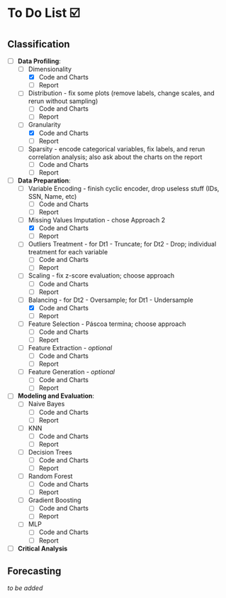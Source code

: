 # To Do List ☑️

## Classification 

* [ ] **Data Profiling**:
  * [ ] Dimensionality
    * [X] Code and Charts
    * [ ] Report
  * [ ] Distribution - fix some plots (remove labels, change scales, and rerun without sampling)
    * [ ] Code and Charts
    * [ ] Report
  * [ ] Granularity
    * [X] Code and Charts
    * [ ] Report
  * [ ] Sparsity - encode categorical variables, fix labels, and rerun correlation analysis; also ask about the charts on the report
    * [ ] Code and Charts
    * [ ] Report

* [ ] **Data Preparation**:
  * [ ] Variable Encoding - finish cyclic encoder, drop useless stuff (IDs, SSN, Name, etc)
    * [ ] Code and Charts
    * [ ] Report
  * [ ] Missing Values Imputation - chose Approach 2 
    * [X] Code and Charts
    * [ ] Report
  * [ ] Outliers Treatment - for Dt1 - Truncate; for Dt2 - Drop; individual treatment for each variable
    * [ ] Code and Charts
    * [ ] Report
  * [ ] Scaling - fix z-score evaluation; choose approach
    * [ ] Code and Charts
    * [ ] Report
  * [ ] Balancing - for Dt2 - Oversample; for Dt1 - Undersample
    * [X] Code and Charts
    * [ ] Report
  * [ ] Feature Selection - Páscoa termina; choose approach
    * [ ] Code and Charts
    * [ ] Report
  * [ ] Feature Extraction - _optional_
    * [ ] Code and Charts
    * [ ] Report
  * [ ] Feature Generation - _optional_
    * [ ] Code and Charts
    * [ ] Report

* [ ] **Modeling and Evaluation**:
  * [ ] Naive Bayes
    * [ ] Code and Charts
    * [ ] Report
  * [ ] KNN
    * [ ] Code and Charts
    * [ ] Report
  * [ ] Decision Trees
    * [ ] Code and Charts
    * [ ] Report
  * [ ] Random Forest
    * [ ] Code and Charts
    * [ ] Report
  * [ ] Gradient Boosting
    * [ ] Code and Charts
    * [ ] Report
  * [ ] MLP
    * [ ] Code and Charts
    * [ ] Report

* [ ] **Critical Analysis**

## Forecasting

_to be added_